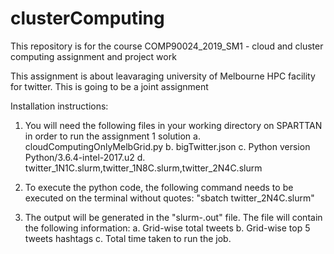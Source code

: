 # clusterComputing
This repository is for the course COMP90024_2019_SM1 - cloud and cluster computing assignment and project work

This assignment is about leavaraging university of Melbourne HPC facility for twitter. This is going to be a joint assignment


Installation instructions:

1. You will need the following files in your working directory on SPARTTAN in order to run the assignment 1 solution
a. cloudComputingOnlyMelbGrid.py
b. bigTwitter.json
c. Python version Python/3.6.4-intel-2017.u2
d. twitter_1N1C.slurm,twitter_1N8C.slurm,twitter_2N4C.slurm

2. To execute the python code, the following command needs to be executed on the terminal without quotes:
"sbatch twitter_2N4C.slurm"

3. The output will be generated in the "slurm-<jobID>.out" file. The file will contain the following information:
a. Grid-wise total tweets
b. Grid-wise top 5 tweets hashtags
c. Total time taken to run the job.


